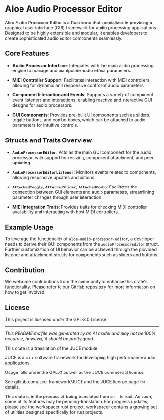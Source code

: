 # Aloe Audio Processor Editor

Aloe Audio Processor Editor is a Rust crate that specializes in providing a graphical user interface (GUI) framework for audio processing applications. Designed to be highly extensible and modular, it enables developers to create sophisticated audio editor components seamlessly.

## Core Features

- **Audio Processor Interface**: Integrates with the main audio processing engine to manage and manipulate audio effect parameters.

- **MIDI Controller Support**: Facilitates interaction with MIDI controllers, allowing for dynamic and responsive control of audio parameters.

- **Component Interaction and Events**: Supports a variety of component event listeners and interactions, enabling reactive and interactive GUI designs for audio processors.

- **GUI Components**: Provides pre-built UI components such as sliders, toggle buttons, and combo boxes, which can be attached to audio parameters for intuitive controls.

## Structs and Traits Overview

- **`AudioProcessorEditor`**: Acts as the main GUI component for the audio processor, with support for resizing, component attachment, and peer updating.

- **`AudioProcessorEditorListener`**: Monitors events related to components, allowing responsive updates and actions.

- **`AttachedToggle`**, **`AttachedSlider`**, **`AttachedCombo`**: Facilitates the connection between GUI elements and audio parameters, streamlining parameter changes through user interaction.

- **MIDI Integration Traits**: Provides traits for checking MIDI controller availability and interacting with host MIDI controllers.

## Example Usage

To leverage the functionality of `aloe-audio-processor-editor`, a developer needs to derive their GUI components from the `AudioProcessorEditor` struct. Further customization of UI behavior can be achieved through the provided listener and attachment structs for components such as sliders and buttons.

## Contribution

We welcome contributions from the community to enhance this crate's functionality. Please refer to our [GitHub repository](https://github.com/klebs6/aloe-rs) for more information on how to get involved.

## License

This project is licensed under the GPL-3.0 License.

---

*This README.md file was generated by an AI model and may not be 100% accurate, however, it should be pretty good.*

This crate is a translation of the JUCE module.

JUCE is a c++ software framework for developing high performance audio applications.

Usage falls under the GPLv3 as well as the JUCE commercial license.

See github.com/juce-framework/JUCE and the JUCE license page for details.

This crate is in the process of being translated from c++ to rust. As such, some of its features may be pending-translation. For progress updates, please see the workspacer rust project. workspacer contains a growing set of utilities designed specifically for rust projects.
